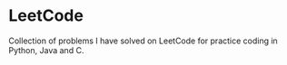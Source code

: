# LeetCode

Collection of problems I have solved on LeetCode for practice coding in Python, Java and C.
